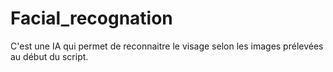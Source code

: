 # Facial_recognation
C'est une IA qui permet de reconnaitre le visage selon les images prélevées au début du script.
